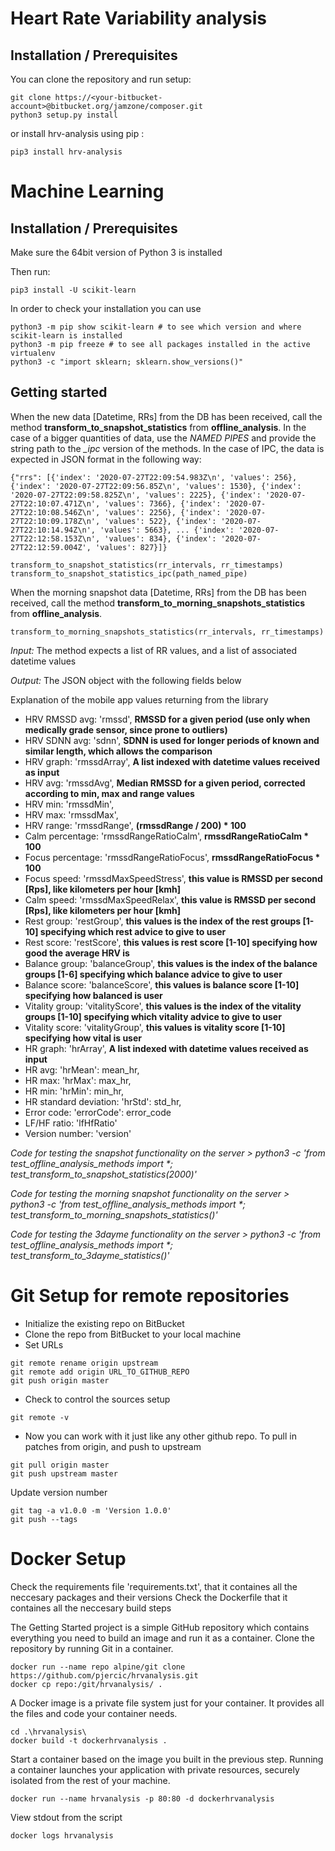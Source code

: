 # Heart Rate Variability analysis

## Installation / Prerequisites

You can clone the repository and run setup:

```python3
git clone https://<your-bitbucket-account>@bitbucket.org/jamzone/composer.git
python3 setup.py install
```

or install hrv-analysis using pip :

```python3
pip3 install hrv-analysis
```

# Machine Learning

## Installation / Prerequisites

Make sure the 64bit version of Python 3 is installed

Then run:

```python3
pip3 install -U scikit-learn
```

In order to check your installation you can use

```python3
python3 -m pip show scikit-learn # to see which version and where scikit-learn is installed
python3 -m pip freeze # to see all packages installed in the active virtualenv
python3 -c "import sklearn; sklearn.show_versions()"
```

## Getting started

When the new data [Datetime, RRs] from the DB has been received, call the method **transform_to_snapshot_statistics** from **offline_analysis**.
In the case of a bigger quantities of data, use the *NAMED PIPES* and provide the string path to the *_ipc* version of the methods.
In the case of IPC, the data is expected in JSON format in the following way:

```python3
{"rrs": [{'index': '2020-07-27T22:09:54.983Z\n', 'values': 256}, {'index': '2020-07-27T22:09:56.85Z\n', 'values': 1530}, {'index': '2020-07-27T22:09:58.825Z\n', 'values': 2225}, {'index': '2020-07-27T22:10:07.471Z\n', 'values': 7366}, {'index': '2020-07-27T22:10:08.546Z\n', 'values': 2256}, {'index': '2020-07-27T22:10:09.178Z\n', 'values': 522}, {'index': '2020-07-27T22:10:14.94Z\n', 'values': 5663}, ... {'index': '2020-07-27T22:12:58.153Z\n', 'values': 834}, {'index': '2020-07-27T22:12:59.004Z', 'values': 827}]}
```

```python3
transform_to_snapshot_statistics(rr_intervals, rr_timestamps)
transform_to_snapshot_statistics_ipc(path_named_pipe)
```

When the morning snapshot data [Datetime, RRs] from the DB has been received, call the method **transform_to_morning_snapshots_statistics** from **offline_analysis**.

```python3
transform_to_morning_snapshots_statistics(rr_intervals, rr_timestamps)
```

_Input:_ The method expects a list of RR values, and a list of associated datetime values

_Output:_ The JSON object with the following fields below

Explanation of the mobile app values returning from the library

- HRV RMSSD avg: 'rmssd', **RMSSD for a given period (use only when medically grade sensor, since prone to outliers)**
- HRV SDNN avg: 'sdnn', **SDNN is used for longer periods of known and similar length, which allows the comparison**
- HRV graph: 'rmssdArray', **A list indexed with datetime values received as input**
- HRV avg: 'rmssdAvg', **Median RMSSD for a given period, corrected according to min, max and range values**
- HRV min: 'rmssdMin',
- HRV max: 'rmssdMax',
- HRV range: 'rmssdRange', **(rmssdRange / 200) * 100**
- Calm percentage: 'rmssdRangeRatioCalm', **rmssdRangeRatioCalm * 100**
- Focus percentage: 'rmssdRangeRatioFocus', **rmssdRangeRatioFocus * 100**
- Focus speed: 'rmssdMaxSpeedStress', **this value is RMSSD per second [Rps], like kilometers per hour [kmh]**
- Calm speed: 'rmssdMaxSpeedRelax', **this value is RMSSD per second [Rps], like kilometers per hour [kmh]**
- Rest group: 'restGroup', **this values is the index of the rest groups [1-10] specifying which rest advice to give to user**
- Rest score: 'restScore', **this values is rest score [1-10] specifying how good the average HRV is**
- Balance group: 'balanceGroup', **this values is the index of the balance groups [1-6] specifying which balance advice to give to user**
- Balance score: 'balanceScore', **this values is balance score [1-10] specifying how balanced is user**
- Vitality group: 'vitalityScore', **this values is the index of the vitality groups [1-10] specifying which vitality advice to give to user**
- Vitality score: 'vitalityGroup', **this values is vitality score [1-10] specifying how vital is user**
- HR graph: 'hrArray', **A list indexed with datetime values received as input**
- HR avg: 'hrMean': mean_hr,
- HR max: 'hrMax': max_hr,
- HR min: 'hrMin': min_hr,
- HR standard deviation: 'hrStd': std_hr,
- Error code: 'errorCode': error_code
- LF/HF ratio: 'lfHfRatio'
- Version number: 'version'

_Code for testing the snapshot functionality on the server > python3 -c 'from test_offline_analysis_methods import *; test_transform_to_snapshot_statistics(2000)'_

_Code for testing the morning snapshot functionality on the server > python3 -c 'from test_offline_analysis_methods import *; test_transform_to_morning_snapshots_statistics()'_

_Code for testing the 3dayme functionality on the server > python3 -c 'from test_offline_analysis_methods import *; test_transform_to_3dayme_statistics()'_

# Git Setup for remote repositories

- Initialize the existing repo on BitBucket
- Clone the repo from BitBucket to your local machine
- Set URLs

```console
git remote rename origin upstream
git remote add origin URL_TO_GITHUB_REPO
git push origin master
```

- Check to control the sources setup

```console
git remote -v
```
- Now you can work with it just like any other github repo. To pull in patches from origin, and push to upstream

```console
git pull origin master
git push upstream master 
```

Update version number

```console
git tag -a v1.0.0 -m 'Version 1.0.0'
git push --tags
```

# Docker Setup

Check the requirements file 'requirements.txt', that it containes all the neccesary packages and their versions
Check the Dockerfile that it containes all the neccesary build steps

The Getting Started project is a simple GitHub repository which contains everything you need to build an image and run it as a container.
Clone the repository by running Git in a container.

```console
docker run --name repo alpine/git clone https://github.com/pjercic/hrvanalysis.git
docker cp repo:/git/hrvanalysis/ .
```

A Docker image is a private file system just for your container. It provides all the files and code your container needs.

```console
cd .\hrvanalysis\
docker build -t dockerhrvanalysis .
```

Start a container based on the image you built in the previous step. Running a container launches your application with private resources, securely isolated from the rest of your machine.

```console
docker run --name hrvanalysis -p 80:80 -d dockerhrvanalysis
```

View stdout from the script
```console
docker logs hrvanalysis
```
